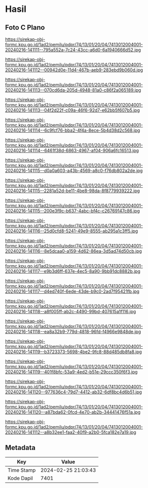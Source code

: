 # Hasil

## Foto C Plano

https://sirekap-obj-formc.kpu.go.id/1ad2/pemilu/pdpr/74/13/01/20/04/7413012004001-20240216-141111--795a552a-7c24-43cc-a6d0-6a1940666d52.jpg

https://sirekap-obj-formc.kpu.go.id/1ad2/pemilu/pdpr/74/13/01/20/04/7413012004001-20240216-141112--00942d0e-11d4-467b-aeb9-283ebd9b060d.jpg

https://sirekap-obj-formc.kpu.go.id/1ad2/pemilu/pdpr/74/13/01/20/04/7413012004001-20240216-141113--070cd6da-205d-4948-81a0-c86f2a065189.jpg

https://sirekap-obj-formc.kpu.go.id/1ad2/pemilu/pdpr/74/13/01/20/04/7413012004001-20240216-141113--04f2d22f-c09a-46f6-92d7-e62bb5f607b5.jpg

https://sirekap-obj-formc.kpu.go.id/1ad2/pemilu/pdpr/74/13/01/20/04/7413012004001-20240216-141114--6c9fcf76-bba2-4f4a-8ece-5b4d38d2c568.jpg

https://sirekap-obj-formc.kpu.go.id/1ad2/pemilu/pdpr/74/13/01/20/04/7413012004001-20240216-141114--6461f38d-6863-4967-af04-906a6fc16513.jpg

https://sirekap-obj-formc.kpu.go.id/1ad2/pemilu/pdpr/74/13/01/20/04/7413012004001-20240216-141115--d0a0a603-a43b-4569-a8c0-f76db802a2de.jpg

https://sirekap-obj-formc.kpu.go.id/1ad2/pemilu/pdpr/74/13/01/20/04/7413012004001-20240216-141115--2281a52d-be11-4be8-98da-8f8779939222.jpg

https://sirekap-obj-formc.kpu.go.id/1ad2/pemilu/pdpr/74/13/01/20/04/7413012004001-20240216-141115--200e3f9c-b637-4abc-bf4c-c26769147c86.jpg

https://sirekap-obj-formc.kpu.go.id/1ad2/pemilu/pdpr/74/13/01/20/04/7413012004001-20240216-141116--25d0cfd8-5241-49e9-8555-ab295a1c3ff5.jpg

https://sirekap-obj-formc.kpu.go.id/1ad2/pemilu/pdpr/74/13/01/20/04/7413012004001-20240216-141116--8e5dcaa0-a159-4d62-86ea-3d5ad74d50cb.jpg

https://sirekap-obj-formc.kpu.go.id/1ad2/pemilu/pdpr/74/13/01/20/04/7413012004001-20240216-141117--e9b3d6ff-637e-4ec5-8a90-9bb91dc8882b.jpg

https://sirekap-obj-formc.kpu.go.id/1ad2/pemilu/pdpr/74/13/01/20/04/7413012004001-20240216-141117--d4ed740f-6ede-43de-b9c0-2ad7f95421fb.jpg

https://sirekap-obj-formc.kpu.go.id/1ad2/pemilu/pdpr/74/13/01/20/04/7413012004001-20240216-141118--a8f005ff-ab2c-4490-99bd-407615a1f116.jpg

https://sirekap-obj-formc.kpu.go.id/1ad2/pemilu/pdpr/74/13/01/20/04/7413012004001-20240216-141118--ea8a32b9-779d-4818-96fd-f4966e9848de.jpg

https://sirekap-obj-formc.kpu.go.id/1ad2/pemilu/pdpr/74/13/01/20/04/7413012004001-20240216-141119--b3723373-5698-4be2-9fc8-88d485db8fa8.jpg

https://sirekap-obj-formc.kpu.go.id/1ad2/pemilu/pdpr/74/13/01/20/04/7413012004001-20240216-141119--401f8bfc-53a9-4ed2-b51e-29ccc350f6f3.jpg

https://sirekap-obj-formc.kpu.go.id/1ad2/pemilu/pdpr/74/13/01/20/04/7413012004001-20240216-141120--977636c4-79d7-4412-ab32-6df8bc4d6b51.jpg

https://sirekap-obj-formc.kpu.go.id/1ad2/pemilu/pdpr/74/13/01/20/04/7413012004001-20240216-141120--a87bda62-0fcd-4e70-ab2b-34441476f51a.jpg

https://sirekap-obj-formc.kpu.go.id/1ad2/pemilu/pdpr/74/13/01/20/04/7413012004001-20240216-141112--a8b32ee1-faa2-40f9-a2b0-5fca182e7a19.jpg


## Metadata

| Key        | Value               |
| ---------- | ------------------- |
| Time Stamp | 2024-02-25 21:03:43 |
| Kode Dapil | 7401                |




